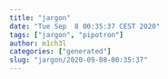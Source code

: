 ```yaml
---
title: "jargon"
date: "Tue Sep  8 00:35:37 CEST 2020"
tags: ["jargon", "pipotron"]
author: m1ch3l
categories: ["generated"]
slug: "jargon/2020-09-08-00:35:37"
---
```



